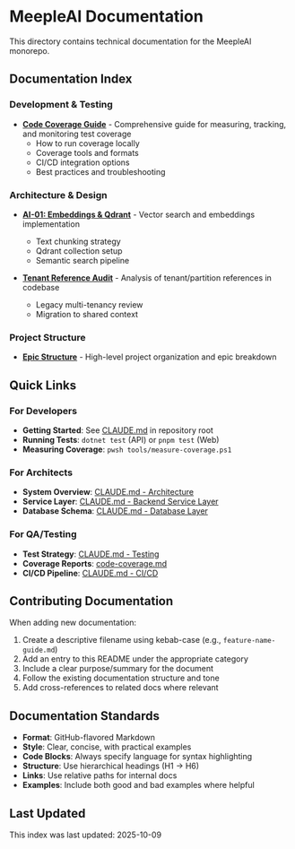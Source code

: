 # MeepleAI Documentation

This directory contains technical documentation for the MeepleAI monorepo.

## Documentation Index

### Development & Testing

- **[Code Coverage Guide](./code-coverage.md)** - Comprehensive guide for measuring, tracking, and monitoring test coverage
  - How to run coverage locally
  - Coverage tools and formats
  - CI/CD integration options
  - Best practices and troubleshooting

### Architecture & Design

- **[AI-01: Embeddings & Qdrant](./AI-01-embeddings-qdrant.md)** - Vector search and embeddings implementation
  - Text chunking strategy
  - Qdrant collection setup
  - Semantic search pipeline

- **[Tenant Reference Audit](./tenant-reference-audit.md)** - Analysis of tenant/partition references in codebase
  - Legacy multi-tenancy review
  - Migration to shared context

### Project Structure

- **[Epic Structure](./meepleai_epic_structure.md)** - High-level project organization and epic breakdown

## Quick Links

### For Developers

- **Getting Started**: See [CLAUDE.md](../CLAUDE.md) in repository root
- **Running Tests**: `dotnet test` (API) or `pnpm test` (Web)
- **Measuring Coverage**: `pwsh tools/measure-coverage.ps1`

### For Architects

- **System Overview**: [CLAUDE.md - Architecture](../CLAUDE.md#architecture)
- **Service Layer**: [CLAUDE.md - Backend Service Layer](../CLAUDE.md#backend-service-layer)
- **Database Schema**: [CLAUDE.md - Database Layer](../CLAUDE.md#database-layer)

### For QA/Testing

- **Test Strategy**: [CLAUDE.md - Testing](../CLAUDE.md#testing)
- **Coverage Reports**: [code-coverage.md](./code-coverage.md)
- **CI/CD Pipeline**: [CLAUDE.md - CI/CD](../CLAUDE.md#cicd)

## Contributing Documentation

When adding new documentation:

1. Create a descriptive filename using kebab-case (e.g., `feature-name-guide.md`)
2. Add an entry to this README under the appropriate category
3. Include a clear purpose/summary for the document
4. Follow the existing documentation structure and tone
5. Add cross-references to related docs where relevant

## Documentation Standards

- **Format**: GitHub-flavored Markdown
- **Style**: Clear, concise, with practical examples
- **Code Blocks**: Always specify language for syntax highlighting
- **Structure**: Use hierarchical headings (H1 → H6)
- **Links**: Use relative paths for internal docs
- **Examples**: Include both good and bad examples where helpful

## Last Updated

This index was last updated: 2025-10-09
